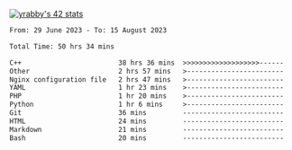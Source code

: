 
[![yrabby's 42 stats](https://badge42.vercel.app/api/v2/cljfd5ku6003508mg283uc00s/stats?cursusId=21&coalitionId=64)](https://github.com/JaeSeoKim/badge42)

<!--START_SECTION:waka-->

```txt
From: 29 June 2023 - To: 15 August 2023

Total Time: 50 hrs 34 mins

C++                        38 hrs 36 mins  >>>>>>>>>>>>>>>>>>>------   76.35 %
Other                      2 hrs 57 mins   >------------------------   05.85 %
Nginx configuration file   2 hrs 47 mins   >------------------------   05.52 %
YAML                       1 hr 23 mins    >------------------------   02.76 %
PHP                        1 hr 20 mins    >------------------------   02.64 %
Python                     1 hr 6 mins     >------------------------   02.19 %
Git                        36 mins         -------------------------   01.20 %
HTML                       24 mins         -------------------------   00.82 %
Markdown                   21 mins         -------------------------   00.71 %
Bash                       20 mins         -------------------------   00.67 %
```

<!--END_SECTION:waka-->